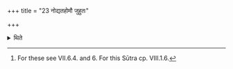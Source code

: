 +++
title = "23 नोद्यतहोमौ जुहुतः"

+++

<details><summary>थिते</summary>

23. They do not perform the Udyata-libations.[^1]  

[^1]: For these see VII.6.4. and 6. For this Sūtra cp. VIII.1.6.
</details>
